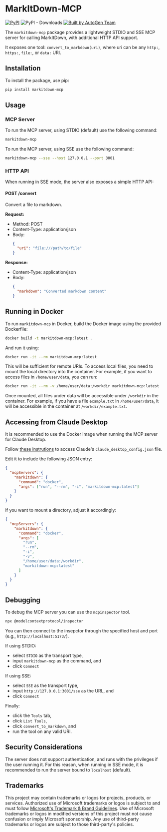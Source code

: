 # MarkItDown-MCP

[![PyPI](https://img.shields.io/pypi/v/markitdown-mcp.svg)](https://pypi.org/project/markitdown-mcp/)
![PyPI - Downloads](https://img.shields.io/pypi/dd/markitdown-mcp)
[![Built by AutoGen Team](https://img.shields.io/badge/Built%20by-AutoGen%20Team-blue)](https://github.com/microsoft/autogen)

The `markitdown-mcp` package provides a lightweight STDIO and SSE MCP server for calling MarkItDown, with additional HTTP API support.

It exposes one tool: `convert_to_markdown(uri)`, where uri can be any `http:`, `https:`, `file:`, or `data:` URI.

## Installation

To install the package, use pip:

```bash
pip install markitdown-mcp
```

## Usage

### MCP Server

To run the MCP server, using STDIO (default) use the following command:

```bash
markitdown-mcp
```

To run the MCP server, using SSE use the following command:

```bash
markitdown-mcp --sse --host 127.0.0.1 --port 3001
```

### HTTP API

When running in SSE mode, the server also exposes a simple HTTP API:

#### POST /convert

Convert a file to markdown.

**Request:**

- Method: POST
- Content-Type: application/json
- Body:
  ```json
  {
    "uri": "file:///path/to/file"
  }
  ```

**Response:**

- Content-Type: application/json
- Body:
  ```json
  {
    "markdown": "Converted markdown content"
  }
  ```

## Running in Docker

To run `markitdown-mcp` in Docker, build the Docker image using the provided Dockerfile:

```bash
docker build -t markitdown-mcp:latest .
```

And run it using:

```bash
docker run -it --rm markitdown-mcp:latest
```

This will be sufficient for remote URIs. To access local files, you need to mount the local directory into the container. For example, if you want to access files in `/home/user/data`, you can run:

```bash
docker run -it --rm -v /home/user/data:/workdir markitdown-mcp:latest
```

Once mounted, all files under data will be accessible under `/workdir` in the container. For example, if you have a file `example.txt` in `/home/user/data`, it will be accessible in the container at `/workdir/example.txt`.

## Accessing from Claude Desktop

It is recommended to use the Docker image when running the MCP server for Claude Desktop.

Follow [these instrutions](https://modelcontextprotocol.io/quickstart/user#for-claude-desktop-users) to access Claude's `claude_desktop_config.json` file.

Edit it to include the following JSON entry:

```json
{
  "mcpServers": {
    "markitdown": {
      "command": "docker",
      "args": ["run", "--rm", "-i", "markitdown-mcp:latest"]
    }
  }
}
```

If you want to mount a directory, adjust it accordingly:

```json
{
  "mcpServers": {
    "markitdown": {
      "command": "docker",
      "args": [
        "run",
        "--rm",
        "-i",
        "-v",
        "/home/user/data:/workdir",
        "markitdown-mcp:latest"
      ]
    }
  }
}
```

## Debugging

To debug the MCP server you can use the `mcpinspector` tool.

```bash
npx @modelcontextprotocol/inspector
```

You can then connect to the insepctor through the specified host and port (e.g., `http://localhost:5173/`).

If using STDIO:

- select `STDIO` as the transport type,
- input `markitdown-mcp` as the command, and
- click `Connect`

If using SSE:

- select `SSE` as the transport type,
- input `http://127.0.0.1:3001/sse` as the URL, and
- click `Connect`

Finally:

- click the `Tools` tab,
- click `List Tools`,
- click `convert_to_markdown`, and
- run the tool on any valid URI.

## Security Considerations

The server does not support authentication, and runs with the privileges if the user running it. For this reason, when running in SSE mode, it is recommended to run the server bound to `localhost` (default).

## Trademarks

This project may contain trademarks or logos for projects, products, or services. Authorized use of Microsoft
trademarks or logos is subject to and must follow
[Microsoft's Trademark & Brand Guidelines](https://www.microsoft.com/en-us/legal/intellectualproperty/trademarks/usage/general).
Use of Microsoft trademarks or logos in modified versions of this project must not cause confusion or imply Microsoft sponsorship.
Any use of third-party trademarks or logos are subject to those third-party's policies.
